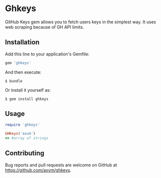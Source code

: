 # Ghkeys

GitHub Keys gem allows you to fetch users keys in the simplest way. It uses web scraping because of GH API limits.

## Installation

Add this line to your application's Gemfile:

```ruby
gem 'ghkeys'
```

And then execute:

    $ bundle

Or install it yourself as:

    $ gem install ghkeys

## Usage

```ruby
require 'ghkeys'

GHKeys('axvm')
=> #array of strings
```

## Contributing

Bug reports and pull requests are welcome on GitHub at https://github.com/axvm/ghkeys.
